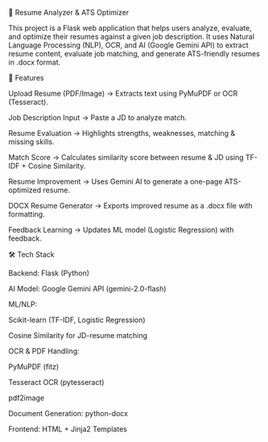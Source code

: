 📄 Resume Analyzer & ATS Optimizer

This project is a Flask web application that helps users analyze, evaluate, and optimize their resumes against a given job description. It uses Natural Language Processing (NLP), OCR, and AI (Google Gemini API) to extract resume content, evaluate job matching, and generate ATS-friendly resumes in .docx format.

🚀 Features

Upload Resume (PDF/Image) → Extracts text using PyMuPDF or OCR (Tesseract).

Job Description Input → Paste a JD to analyze match.

Resume Evaluation → Highlights strengths, weaknesses, matching & missing skills.

Match Score → Calculates similarity score between resume & JD using TF-IDF + Cosine Similarity.

Resume Improvement → Uses Gemini AI to generate a one-page ATS-optimized resume.

DOCX Resume Generator → Exports improved resume as a .docx file with formatting.

Feedback Learning → Updates ML model (Logistic Regression) with feedback.

🛠️ Tech Stack

Backend: Flask (Python)

AI Model: Google Gemini API (gemini-2.0-flash)

ML/NLP:

Scikit-learn (TF-IDF, Logistic Regression)

Cosine Similarity for JD-resume matching

OCR & PDF Handling:

PyMuPDF (fitz)

Tesseract OCR (pytesseract)

pdf2image

Document Generation: python-docx

Frontend: HTML + Jinja2 Templates
